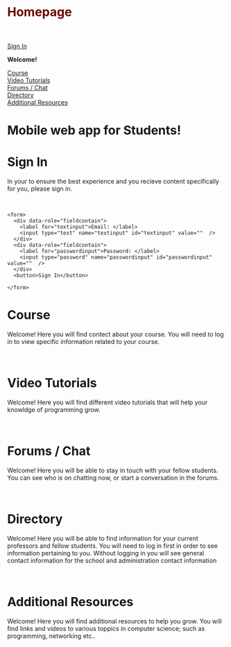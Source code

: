 <!DOCTYPE html>
<html>
<head>
<meta charset="utf-8">
<title>MySite</title>
<link href="http://code.jquery.com/mobile/1.3.0/jquery.mobile-1.3.0.min.css" rel="stylesheet" type="text/css"/>

<script src="http://code.jquery.com/jquery-1.8.3.min.js" type="text/javascript"></script>
<script src="http://code.jquery.com/mobile/1.3.0/jquery.mobile-1.3.0.min.js" type="text/javascript"></script>

<style>

.header {
	color: #6E0000;
	}

</style>

</head>
<body>

<div data-role="page">
  <div data-role="header" class="header">
    <h1>Homepage</h1>
  </div>
  <br>
  <br>
  	<a href="#signIn">Sign In</a>
    <p><strong>Welcome!</strong></p>
    <a href="#course" data-transition="fade">Course</a>
    <br>
    <a href="#videoTutorials">Video Tutorials</a>
    <br>
    <a href="#forumsChat" data-transition="fade">Forums / Chat</a>
    <br>
    <a href="#directory" data-transition="fade">Directory</a>
    <br>
    <a href="#additionalResources" data-transition="fade">Additional Resources</a>
  </div>
<div>
  <div data-role="footer">
    <h1>Mobile web app for Students!</h1>
  </div>
</div>

<div data-role="page" data-add-back-btn="true" id="signIn">
  <div data-role="header">
    <h1>Sign In</h1>
  </div>

  <div data-role="main" class="ui-content">
    <p>In your to ensure the best experience and you recieve content specifically for you, please sign in.</p>
    <br>
    
    <form>
      <div data-role="fieldcontain">
        <label for="textinput">Email: </label>
        <input type="text" name="textinput" id="textinput" value=""  />
      </div>
      <div data-role="fieldcontain">
        <label for="passwordinput">Password: </label>
        <input type="password" name="passwordinput" id="passwordinput" value=""  />
      </div>
      <button>Sign In</button>    
    
    </form>
    
  </div>

</div>

<div data-role="page" data-add-back-btn="true" id="course">
  <div data-role="header">
    <h1>Course</h1>
  </div>

  <div data-role="main" class="ui-content">
    <p>Welcome! Here you will find contect about your course. You will need to log in to view specific information related to your course.</p>
    <br>
    
  </div>

</div>

<div data-role="page" data-add-back-btn="true" id="videoTutorials">
  <div data-role="header">
    <h1>Video Tutorials</h1>
  </div>

  <div data-role="main" class="ui-content">
    <p>Welcome! Here you will find different video tutorials that will help your knowldge of programming grow.</p>
    <br>
   
  </div>

</div>

<div data-role="page" data-add-back-btn="true" id="forumsChat">
  <div data-role="header">
    <h1>Forums / Chat</h1>
  </div>

  <div data-role="main" class="ui-content">
    <p>Welcome! Here you will be able to stay in touch with your fellow students. You can see who is on chatting now, or start a conversation in the forums.</p>
    <br>
    
  </div>

</div>

<div data-role="page" data-add-back-btn="true" id="directory">
  <div data-role="header">
    <h1>Directory</h1>
  </div>

  <div data-role="main" class="ui-content">
    <p>Welcome! Here you will be able to find information for your current professors and fellow students. You will need to log in first in order to see information pertaining to you. Without logging in you will see general contact information for the school and administration contact information</p>
    <br>
    
  </div>

</div>

<div data-role="page" data-add-back-btn="true" id="additionalResources">
  <div data-role="header">
    <h1>Additional Resources</h1>
  </div>

  <div data-role="main" class="ui-content">
    <p>Welcome! Here you will find additional resources to help you grow. You will find links and videos to various toppics in computer science; such as programming, networking etc..</p>
    <br>
    
  </div>

</div>

</body>
</html>

